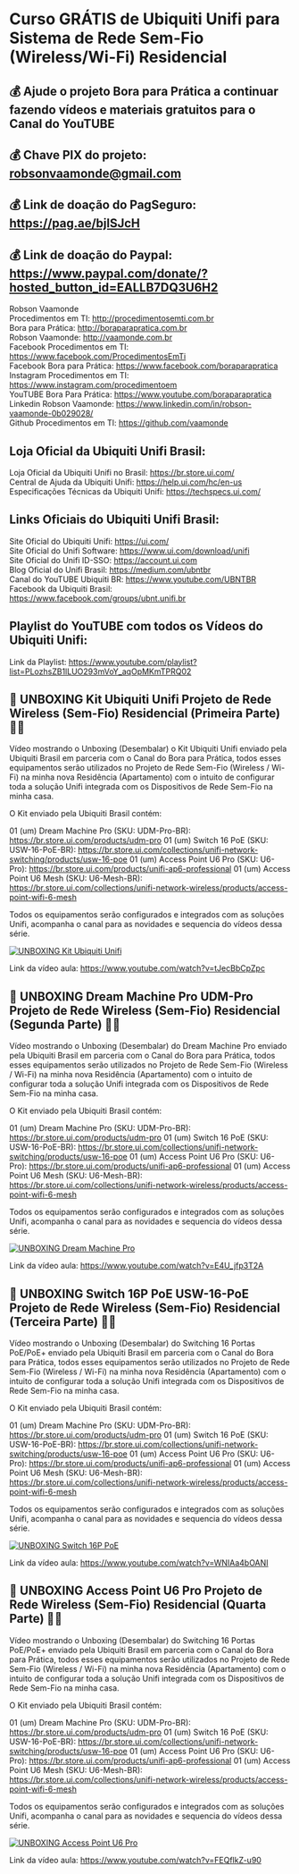 # Curso GRÁTIS de Ubiquiti Unifi para Sistema de Rede Sem-Fio (Wireless/Wi-Fi) Residencial

## 💰 Ajude o projeto Bora para Prática a continuar fazendo vídeos e materiais gratuitos para o Canal do YouTUBE
## 💰 Chave PIX do projeto: robsonvaamonde@gmail.com
## 💰 Link de doação do PagSeguro: https://pag.ae/bjlSJcH
## 💰 Link de doação do Paypal: https://www.paypal.com/donate/?hosted_button_id=EALLB7DQ3U6H2

Robson Vaamonde<br>
Procedimentos em TI: http://procedimentosemti.com.br<br>
Bora para Prática: http://boraparapratica.com.br<br>
Robson Vaamonde: http://vaamonde.com.br<br>
Facebook Procedimentos em TI: https://www.facebook.com/ProcedimentosEmTi<br>
Facebook Bora para Prática: https://www.facebook.com/boraparapratica<br>
Instagram Procedimentos em TI: https://www.instagram.com/procedimentoem<br>
YouTUBE Bora Para Prática: https://www.youtube.com/boraparapratica<br>
Linkedin Robson Vaamonde: https://www.linkedin.com/in/robson-vaamonde-0b029028/<br>
Github Procedimentos em TI: https://github.com/vaamonde<br>

## **Loja Oficial da Ubiquiti Unifi Brasil:**
Loja Oficial da Ubiquiti Unifi no Brasil: https://br.store.ui.com/<br>
Central de Ajuda da Ubiquiti Unifi: https://help.ui.com/hc/en-us<br>
Especificações Técnicas da Ubiquiti Unifi: https://techspecs.ui.com/<br>

## **Links Oficiais do Ubiquiti Unifi Brasil:**
Site Oficial do Ubiquiti Unifi: https://ui.com/<br>
Site Oficial do Unifi Software: https://www.ui.com/download/unifi<br>
Site Oficial do Unifi ID-SSO: https://account.ui.com<br>
Blog Oficial do Unifi Brasil: https://medium.com/ubntbr<br>
Canal do YouTUBE Ubiquiti BR: https://www.youtube.com/UBNTBR<br>
Facebook da Ubiquiti Brasil: https://www.facebook.com/groups/ubnt.unifi.br<br>

## **Playlist do YouTUBE com todos os Vídeos do Ubiquiti Unifi:**
Link da Playlist: https://www.youtube.com/playlist?list=PLozhsZB1lLUO293mVoY_aqOpMKmTPRQ02

## **📡 UNBOXING Kit Ubiquiti Unifi Projeto de Rede Wireless (Sem-Fio) Residencial (Primeira Parte) 🐧🐧**

Vídeo mostrando o Unboxing (Desembalar) o Kit Ubiquiti Unifi enviado pela Ubiquiti Brasil em parceria com o Canal do Bora para Prática, todos esses equipamentos serão utilizados no Projeto de Rede Sem-Fio (Wireless / Wi-Fi) na minha nova Residência (Apartamento) com o intuito de configurar toda a solução Unifi integrada com os Dispositivos de Rede Sem-Fio na minha casa.

O Kit enviado pela Ubiquiti Brasil contém:

01 (um) Dream Machine Pro (SKU: UDM-Pro-BR): https://br.store.ui.com/products/udm-pro
01 (um) Switch 16 PoE (SKU: USW-16-PoE-BR): https://br.store.ui.com/collections/unifi-network-switching/products/usw-16-poe
01 (um) Access Point U6 Pro (SKU: U6-Pro): https://br.store.ui.com/products/unifi-ap6-professional
01 (um) Access Point U6 Mesh (SKU: U6-Mesh-BR): https://br.store.ui.com/collections/unifi-network-wireless/products/access-point-wifi-6-mesh

Todos os equipamentos serão configurados e integrados com as soluções Unifi, acompanha o canal para as novidades e sequencia do vídeos dessa série.

[![UNBOXING Kit Ubiquiti Unifi](http://img.youtube.com/vi/tJecBbCpZpc/0.jpg)](https://www.youtube.com/watch?v=tJecBbCpZpc "UNBOXING Kit Ubiquiti Unifi")

Link da vídeo aula: https://www.youtube.com/watch?v=tJecBbCpZpc

## **📡 UNBOXING Dream Machine Pro UDM-Pro Projeto de Rede Wireless (Sem-Fio) Residencial (Segunda Parte) 🐧🐧**

Vídeo mostrando o Unboxing (Desembalar) do Dream Machine Pro enviado pela Ubiquiti Brasil em parceria com o Canal do Bora para Prática, todos esses equipamentos serão utilizados no Projeto de Rede Sem-Fio (Wireless / Wi-Fi) na minha nova Residência (Apartamento) com o intuito de configurar toda a solução Unifi integrada com os Dispositivos de Rede Sem-Fio na minha casa.

O Kit enviado pela Ubiquiti Brasil contém:

01 (um) Dream Machine Pro (SKU: UDM-Pro-BR): https://br.store.ui.com/products/udm-pro
01 (um) Switch 16 PoE (SKU: USW-16-PoE-BR): https://br.store.ui.com/collections/unifi-network-switching/products/usw-16-poe
01 (um) Access Point U6 Pro (SKU: U6-Pro): https://br.store.ui.com/products/unifi-ap6-professional
01 (um) Access Point U6 Mesh (SKU: U6-Mesh-BR): https://br.store.ui.com/collections/unifi-network-wireless/products/access-point-wifi-6-mesh

Todos os equipamentos serão configurados e integrados com as soluções Unifi, acompanha o canal para as novidades e sequencia do vídeos dessa série.

[![UNBOXING Dream Machine Pro](http://img.youtube.com/vi/E4U_jfp3T2A/0.jpg)](https://www.youtube.com/watch?v=E4U_jfp3T2A "UNBOXING Dream Machine Pro")

Link da vídeo aula: https://www.youtube.com/watch?v=E4U_jfp3T2A

## **📡 UNBOXING Switch 16P PoE USW-16-PoE Projeto de Rede Wireless (Sem-Fio) Residencial (Terceira Parte) 🐧🐧**

Vídeo mostrando o Unboxing (Desembalar) do Switching 16 Portas PoE/PoE+ enviado pela Ubiquiti Brasil em parceria com o Canal do Bora para Prática, todos esses equipamentos serão utilizados no Projeto de Rede Sem-Fio (Wireless / Wi-Fi) na minha nova Residência (Apartamento) com o intuito de configurar toda a solução Unifi integrada com os Dispositivos de Rede Sem-Fio na minha casa.

O Kit enviado pela Ubiquiti Brasil contém:

01 (um) Dream Machine Pro (SKU: UDM-Pro-BR): https://br.store.ui.com/products/udm-pro
01 (um) Switch 16 PoE (SKU: USW-16-PoE-BR): https://br.store.ui.com/collections/unifi-network-switching/products/usw-16-poe
01 (um) Access Point U6 Pro (SKU: U6-Pro): https://br.store.ui.com/products/unifi-ap6-professional
01 (um) Access Point U6 Mesh (SKU: U6-Mesh-BR): https://br.store.ui.com/collections/unifi-network-wireless/products/access-point-wifi-6-mesh

Todos os equipamentos serão configurados e integrados com as soluções Unifi, acompanha o canal para as novidades e sequencia do vídeos dessa série.

[![UNBOXING Switch 16P PoE](http://img.youtube.com/vi/WNIAa4bOANI/0.jpg)](https://www.youtube.com/watch?v=WNIAa4bOANI "UNBOXING Switch 16P PoE")

Link da vídeo aula: https://www.youtube.com/watch?v=WNIAa4bOANI

## **📡 UNBOXING Access Point U6 Pro Projeto de Rede Wireless (Sem-Fio) Residencial (Quarta Parte) 🐧🐧**

Vídeo mostrando o Unboxing (Desembalar) do Switching 16 Portas PoE/PoE+ enviado pela Ubiquiti Brasil em parceria com o Canal do Bora para Prática, todos esses equipamentos serão utilizados no Projeto de Rede Sem-Fio (Wireless / Wi-Fi) na minha nova Residência (Apartamento) com o intuito de configurar toda a solução Unifi integrada com os Dispositivos de Rede Sem-Fio na minha casa.

O Kit enviado pela Ubiquiti Brasil contém:

01 (um) Dream Machine Pro (SKU: UDM-Pro-BR): https://br.store.ui.com/products/udm-pro
01 (um) Switch 16 PoE (SKU: USW-16-PoE-BR): https://br.store.ui.com/collections/unifi-network-switching/products/usw-16-poe
01 (um) Access Point U6 Pro (SKU: U6-Pro): https://br.store.ui.com/products/unifi-ap6-professional
01 (um) Access Point U6 Mesh (SKU: U6-Mesh-BR): https://br.store.ui.com/collections/unifi-network-wireless/products/access-point-wifi-6-mesh

Todos os equipamentos serão configurados e integrados com as soluções Unifi, acompanha o canal para as novidades e sequencia do vídeos dessa série.

[![UNBOXING Access Point U6 Pro](http://img.youtube.com/vi/FEQflkZ-u90/0.jpg)](https://www.youtube.com/watch?v=FEQflkZ-u90 "UNBOXING Access Point U6 Pro")

Link da vídeo aula: https://www.youtube.com/watch?v=FEQflkZ-u90